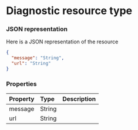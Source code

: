 # Diagnostic resource type



### JSON representation

Here is a JSON representation of the resource

```json
{
  "message": "String",
  "url": "String"
}

```
### Properties
| Property	   | Type	|Description|
|:---------------|:--------|:----------|
|message|String||
|url|String||

<!-- uuid: 4d91aced-eb25-412d-9e8b-b90548dc8ae2
2015-10-09 15:58:16 UTC -->
